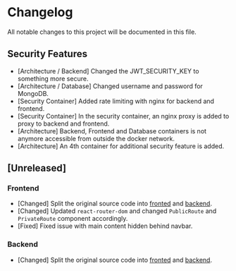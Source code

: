 # Changelog

All notable changes to this project will be documented in this file.

## Security Features
- [Architecture / Backend] Changed the JWT_SECURITY_KEY to something more secure.
- [Architecture / Database] Changed username and password for MongoDB.
- [Security Container] Added rate limiting with nginx for backend and frontend.
- [Security Container] In the security container, an nginx proxy is added to proxy to backend and frontend.
- [Architecture] Backend, Frontend and Database containers is not anymore accessible from outside the docker network.
- [Architecture] An 4th container for additional security feature is added.

## [Unreleased]

### Frontend

- [Changed] Split the original source code into [fronted](frontend) and [backend](backend).
- [Changed] Updated `react-router-dom` and changed `PublicRoute` and `PrivateRoute` component accordingly.
- [Fixed] Fixed issue with main content hidden behind navbar. 

### Backend

- [Changed] Split the original source code into [fronted](frontend) and [backend](backend).
